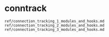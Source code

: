 # conntrack

```{toctree}
ref/connection_tracking_1_modules_and_hooks.md
ref/connection_tracking_2_modules_and_hooks.md
ref/connection_tracking_3_modules_and_hooks.md
```
